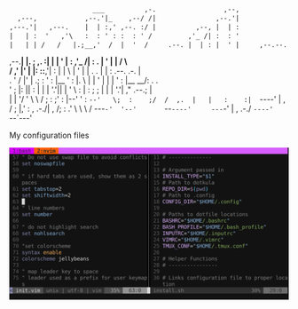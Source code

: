                          ___          ,-.                 ,--,                
      ,---,            ,--.'|_    ,--/ /|               ,--.'|                
    ,---.'|   ,---.    |  | :,' ,--. :/ |          ,--, |  | :                
    |   | :  '   ,'\   :  : ' : :  : ' /         ,'_ /| :  : '                
    |   | | /   /   |.;__,'  /  |  '  /     .--. |  | : |  ' |     ,--.--.    
  ,--.__| |.   ; ,. :|  |   |   '  |  :   ,'_ /| :  . | '  | |    /       \   
 /   ,'   |'   | |: ::__,'| :   |  |   \  |  ' | |  . . |  | :   .--.  .-. |  
.   '  /  |'   | .; :  '  : |__ '  : |. \ |  | ' |  | | '  : |__  \__\/: . .  
'   ; |:  ||   :    |  |  | '.'||  | ' \ \:  | : ;  ; | |  | '.'| ," .--.; |  
|   | '/  ' \   \  /   ;  :    ;'  : |--' '  :  `--'   \;  :    ;/  /  ,.  |  
|   :    :|  `----'    |  ,   / ;  |,'    :  ,      .-./|  ,   /;  :   .'   \ 
 \   \  /               ---`-'  '--'       `--`----'     ---`-' |  ,     .-./ 
  `----'                                                         `--`---'     

My configuration files

![image](assets/screenshot1.png)

